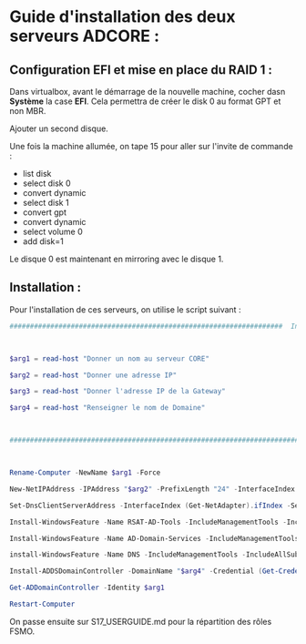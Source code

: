 # Guide d'installation des deux serveurs ADCORE :

## Configuration EFI et mise en place du RAID 1 : 

Dans virtualbox, avant le démarrage de la nouvelle machine, cocher dasn **Système** la case **EFI**. Cela permettra de créer le disk 0 au format GPT et non MBR.  

Ajouter un second disque.

Une fois la machine allumée, on tape 15 pour aller sur l'invite de commande :
- list disk
- select disk 0
- convert dynamic
- select disk 1
- convert gpt
- convert dynamic
- select volume 0
- add disk=1

Le disque 0 est maintenant en mirroring avec le disque 1.


## Installation : 

Pour l'installation de ces serveurs, on utilise le script suivant : 

```PowerShell
###################################################################  Initialisation Variable  ##########################################################################



$arg1 = read-host "Donner un nom au serveur CORE" 

$arg2 = read-host "Donner une adresse IP" 

$arg3 = read-host "Donner l'adresse IP de la Gateway"

$arg4 = read-host "Renseigner le nom de Domaine"



#############################################################################  MAIN  ###################################################################################



Rename-Computer -NewName $arg1 -Force

New-NetIPAddress -IPAddress "$arg2" -PrefixLength "24" -InterfaceIndex (Get-NetAdapter).ifIndex -DefaultGateway "$arg3"

Set-DnsClientServerAddress -InterfaceIndex (Get-NetAdapter).ifIndex -ServerAddresses ("$arg4")

Install-WindowsFeature -Name RSAT-AD-Tools -IncludeManagementTools -IncludeAllSubFeature

Install-WindowsFeature -Name AD-Domain-Services -IncludeManagementTools -IncludeAllSubFeature

install-WindowsFeature -Name DNS -IncludeManagementTools -IncludeAllSubFeature

Install-ADDSDomainController -DomainName "$arg4" -Credential (Get-Credential)

Get-ADDomainController -Identity $arg1

Restart-Computer

```

On passe ensuite sur S17_USERGUIDE.md pour la répartition des rôles FSMO.
